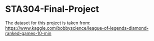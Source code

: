 # STA304-Final-Project

The dataset for this project is taken from: https://www.kaggle.com/bobbyscience/league-of-legends-diamond-ranked-games-10-min

